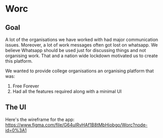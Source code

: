 # Worc
## Goal
A lot of the organisations we have worked with had major communication issues. Moreover, a lot of work messages often got lost on whatsapp. We believe Whatsapp should be used just for discussing things and not organising work. That and a nation wide lockdown motivated us to create this platform.

We wanted to provide college organisations an organising platform that was:
1. Free Forever
2. Had all the features required along with a minimal UI

## The UI
Here's the wireframe for the app: https://www.figma.com/file/G64ulRvHAf1B8tMbHiobgo/Worc?node-id=0%3A1


